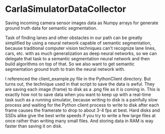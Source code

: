# CarlaSimulatorDataCollector
Saving incoming camera sensor images  data as Numpy arrays for generate ground truth data for semantic segmentation.

Task of finding lanes and other obstacles in our path can be greatly simplified by using a neural network capable of semantic segmentation,
because traditional computer vision techniques can’t recognize lane lines, cars, etc. with as much generalization as deep neural networks, 
so we can delegate that task to a semantic segmentation neural network and then build algorithms on top of that. 
So we also want to get semantic segmentation ground truth to train the neural network with.

I referenced the client_example.py file in the PythonClient directory. 
But turns out, the technique used in that script to save the data is awful. They are saving each image (frame) to disk as a .png file 
as it is coming in. This is exactly how not to save data when you want to keep up with a real-time task such as a running simulator, 
because writing to disk is a painfully slow process and waiting for the Python client process to write to disk after each frame causes 
the framerate to drop to about 3-4 fps at best. Hard disks and SSDs alike give the best write speeds 
if you try to write a few large files at once rather than writing many small files. And storing data in RAM is way faster than saving it on disk.
